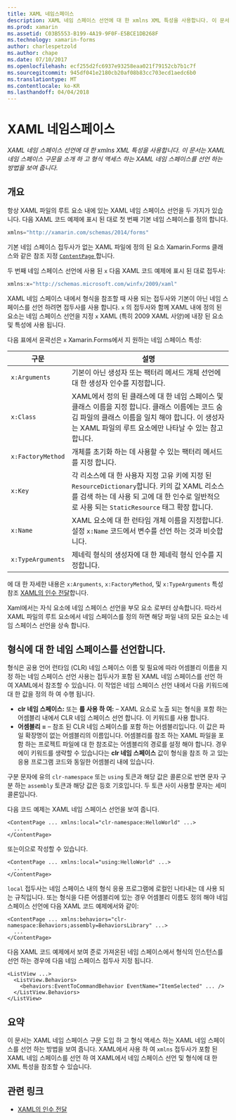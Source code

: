 ```yaml
---
title: XAML 네임스페이스
description: XAML 네임 스페이스 선언에 대 한 xmlns XML 특성을 사용합니다. 이 문서는 XAML 네임 스페이스 구문을 소개 하 고 형식 액세스 하는 XAML 네임 스페이스를 선언 하는 방법을 보여 줍니다.
ms.prod: xamarin
ms.assetid: C03B5553-B199-4A19-9F0F-E5BCE1DB268F
ms.technology: xamarin-forms
author: charlespetzold
ms.author: chape
ms.date: 07/10/2017
ms.openlocfilehash: ecf255d2fc6937e93258eaa021f79152cb7b1c7f
ms.sourcegitcommit: 945df041e2180cb20af08b83cc703ecd1aedc6b0
ms.translationtype: MT
ms.contentlocale: ko-KR
ms.lasthandoff: 04/04/2018
---
```

# <a name="xaml-namespaces"></a>XAML 네임스페이스

_XAML 네임 스페이스 선언에 대 한 xmlns XML 특성을 사용합니다. 이 문서는 XAML 네임 스페이스 구문을 소개 하 고 형식 액세스 하는 XAML 네임 스페이스를 선언 하는 방법을 보여 줍니다._

## <a name="overview"></a>개요

항상 XAML 파일의 루트 요소 내에 있는 XAML 네임 스페이스 선언을 두 가지가 있습니다. 다음 XAML 코드 예제에 표시 된 대로 첫 번째 기본 네임 스페이스를 정의 합니다.

```csharp
xmlns="http://xamarin.com/schemas/2014/forms"
```

기본 네임 스페이스 접두사가 없는 XAML 파일에 정의 된 요소 Xamarin.Forms 클래스와 같은 참조 지정 [ `ContentPage` ](https://developer.xamarin.com/api/type/Xamarin.Forms.ContentPage/)합니다.

두 번째 네임 스페이스 선언에 사용 된 `x` 다음 XAML 코드 예제에 표시 된 대로 접두사:

```csharp
xmlns:x="http://schemas.microsoft.com/winfx/2009/xaml"
```

XAML 네임 스페이스 내에서 형식을 참조할 때 사용 되는 접두사와 기본이 아닌 네임 스페이스를 선언 하려면 접두사를 사용 합니다. `x` 의 접두사와 함께 XAML 내에 정의 된 요소는 네임 스페이스 선언을 지정 `x` XAML (특히 2009 XAML 사양)에 내장 된 요소 및 특성에 사용 됩니다.

다음 표에서 윤곽선은 `x` Xamarin.Forms에서 지 원하는 네임 스페이스 특성:

|구문|설명|
|--- |--- |
|`x:Arguments`|기본이 아닌 생성자 또는 팩터리 메서드 개체 선언에 대 한 생성자 인수를 지정합니다.|
|`x:Class`|XAML에서 정의 된 클래스에 대 한 네임 스페이스 및 클래스 이름을 지정 합니다. 클래스 이름에는 코드 숨김 파일의 클래스 이름을 일치 해야 합니다. 이 생성자는 XAML 파일의 루트 요소에만 나타날 수 있는 참고 합니다.|
|`x:FactoryMethod`|개체를 초기화 하는 데 사용할 수 있는 팩터리 메서드를 지정 합니다.|
|`x:Key`|각 리소스에 대 한 사용자 지정 고유 키에 지정 된 `ResourceDictionary`합니다. 키의 값 XAML 리소스를 검색 하는 데 사용 되 고에 대 한 인수로 일반적으로 사용 되는 `StaticResource` 태그 확장 합니다.|
|`x:Name`|XAML 요소에 대 한 런타임 개체 이름을 지정합니다. 설정 `x:Name` 코드에서 변수를 선언 하는 것과 비슷합니다.|
|`x:TypeArguments`|제네릭 형식의 생성자에 대 한 제네릭 형식 인수를 지정합니다.|

에 대 한 자세한 내용은 `x:Arguments`, `x:FactoryMethod`, 및 `x:TypeArguments` 특성 참조 [XAML의 인수 전달](~/xamarin-forms/xaml/passing-arguments.md)합니다.

Xaml에서는 자식 요소에 네임 스페이스 선언을 부모 요소 로부터 상속합니다. 따라서 XAML 파일의 루트 요소에서 네임 스페이스를 정의 하면 해당 파일 내의 모든 요소는 네임 스페이스 선언을 상속 합니다.

## <a name="declaring-namespaces-for-types"></a>형식에 대 한 네임 스페이스를 선언합니다.

형식은 공용 언어 런타임 (CLR) 네임 스페이스 이름 및 필요에 따라 어셈블리 이름을 지정 하는 네임 스페이스 선언 사용는 접두사가 포함 된 XAML 네임 스페이스를 선언 하 여 XAML에서 참조할 수 있습니다. 이 작업은 네임 스페이스 선언 내에서 다음 키워드에 대 한 값을 정의 하 여 수행 됩니다.

- **clr 네임 스페이스:** 또는 **를 사용 하 여:** – XAML 요소로 노출 되는 형식을 포함 하는 어셈블리 내에서 CLR 네임 스페이스 선언 합니다. 이 키워드를 사용 합니다.
- **어셈블리 =** – 참조 된 CLR 네임 스페이스를 포함 하는 어셈블리입니다. 이 값은 파일 확장명이 없는 어셈블리의 이름입니다. 어셈블리를 참조 하는 XAML 파일을 포함 하는 프로젝트 파일에 대 한 참조로는 어셈블리의 경로를 설정 해야 합니다. 경우에이 키워드를 생략할 수 있습니다는 **clr 네임 스페이스** 값이 형식을 참조 하 고 있는 응용 프로그램 코드와 동일한 어셈블리 내에 있습니다.

구분 문자에 유의 `clr-namespace` 또는 `using` 토큰과 해당 값은 콜론으로 반면 문자 구분 하는 `assembly` 토큰과 해당 값은 등호 기호입니다. 두 토큰 사이 사용할 문자는 세미콜론입니다.

다음 코드 예제는 XAML 네임 스페이스 선언을 보여 줍니다.

```xaml
<ContentPage ... xmlns:local="clr-namespace:HelloWorld" ...>
  ...
</ContentPage>
```

또는이으로 작성할 수 있습니다.

```xaml
<ContentPage ... xmlns:local="using:HelloWorld" ...>
  ...
</ContentPage>
```

`local` 접두사는 네임 스페이스 내의 형식 응용 프로그램에 로컬인 나타내는 데 사용 되는 규칙입니다. 또는 형식을 다른 어셈블리에 있는 경우 어셈블리 이름도 정의 해야 네임 스페이스 선언에 다음 XAML 코드 예제에서와 같이:

```xaml
<ContentPage ... xmlns:behaviors="clr-namespace:Behaviors;assembly=BehaviorsLibrary" ...>
  ...
</ContentPage>
```

다음 XAML 코드 예제에서 보여 준로 가져온된 네임 스페이스에서 형식의 인스턴스를 선언 하는 경우에 다음 네임 스페이스 접두사 지정 됩니다.

```xaml
<ListView ...>
  <ListView.Behaviors>
    <behaviors:EventToCommandBehavior EventName="ItemSelected" ... />
  </ListView.Behaviors>
</ListView>
```

## <a name="summary"></a>요약

이 문서는 XAML 네임 스페이스 구문 도입 하 고 형식 액세스 하는 XAML 네임 스페이스를 선언 하는 방법을 보여 줍니다. XAML에서 사용 하 여 `xmlns` 접두사가 포함 된 XAML 네임 스페이스를 선언 하 여 XAML에서 네임 스페이스 선언 및 형식에 대 한 XML 특성을 참조할 수 있습니다.


## <a name="related-links"></a>관련 링크

- [XAML의 인수 전달](~/xamarin-forms/xaml/passing-arguments.md)
